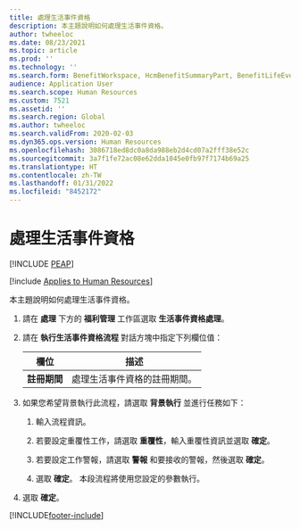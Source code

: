 ```yaml
---
title: 處理生活事件資格
description: 本主題說明如何處理生活事件資格。
author: twheeloc
ms.date: 08/23/2021
ms.topic: article
ms.prod: ''
ms.technology: ''
ms.search.form: BenefitWorkspace, HcmBenefitSummaryPart, BenefitLifeEventTypes, BenefitEligibilityProcessResultViewer
audience: Application User
ms.search.scope: Human Resources
ms.custom: 7521
ms.assetid: ''
ms.search.region: Global
ms.author: twheeloc
ms.search.validFrom: 2020-02-03
ms.dyn365.ops.version: Human Resources
ms.openlocfilehash: 3086718ed8dc0a8da988eb2d4cd07a2fff38e52c
ms.sourcegitcommit: 3a7f1fe72ac08e62dda1045e0fb97f7174b69a25
ms.translationtype: HT
ms.contentlocale: zh-TW
ms.lasthandoff: 01/31/2022
ms.locfileid: "8452172"
---
```

# <a name="process-life-event-eligibility"></a>處理生活事件資格


[!INCLUDE [PEAP](../includes/peap-2.md)]

[!include [Applies to Human Resources](../includes/applies-to-hr.md)]

本主題說明如何處理生活事件資格。

1. 請在 **處理** 下方的 **福利管理** 工作區選取 **生活事件資格處理**。

2. 請在 **執行生活事件資格流程** 對話方塊中指定下列欄位值：

   | 欄位 | 描述 |
   | --- | --- |
   | **註冊期間** | 處理生活事件資格的註冊期間。 |

3. 如果您希望背景執行此流程，請選取 **背景執行** 並進行任務如下：

   1. 輸入流程資訊。

   2. 若要設定重覆性工作，請選取 **重覆性**，輸入重覆性資訊並選取 **確定**。

   3. 若要設定工作警報，請選取 **警報** 和要接收的警報，然後選取 **確定**。

   4. 選取 **確定**。 本段流程將使用您設定的參數執行。

4. 選取 **確定**。


[!INCLUDE[footer-include](../includes/footer-banner.md)]
